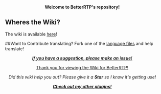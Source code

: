 <p align="center">
  <b><a>Welcome to BetterRTP's repository!</a></b>
</p>

## Wheres the Wiki?
The wiki is available [here](../../wiki)!

##Want to Contribute translating?
Fork one of the [language files](../lang) and help translate!
    
<p align="center">
  <b><i><a href="../../issues">If you have a suggestion, please make an issue!</a></i></b></p>
<p align="center">
  <a href="https://www.spigotmc.org/resources/36081/">Thank you for viewing the Wiki for BetterRTP!</a>
</p>
<p align="center"><i>
  <a>Did this wiki help you out? Please give it a <b>Star</b> so I know it's getting use!</a></i>
</p>
<p align="center">
  <b><i><a href="https://www.spigotmc.org/resources/authors/superronancraft.13025/">Check out my other plugins!</a></i></b>
</p>